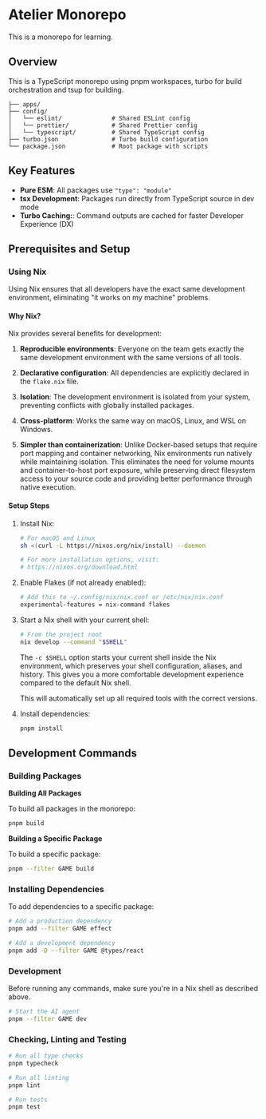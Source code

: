 
# Atelier Monorepo

This is a monorepo for learning.

## Overview

This is a TypeScript monorepo using pnpm workspaces, turbo for build orchestration and tsup for building.

```
├── apps/
├── config/
│   └── eslint/              # Shared ESLint config
│   └── prettier/            # Shared Prettier config 
│   └── typescript/          # Shared TypeScript config
├── turbo.json               # Turbo build configuration
└── package.json             # Root package with scripts
```

## Key Features

- **Pure ESM**: All packages use `"type": "module"`
- **tsx Development**: Packages run directly from TypeScript source in dev mode
- **Turbo Caching:**: Command outputs are cached for faster Developer Experience (DX)

## Prerequisites and Setup

### Using Nix

Using Nix ensures that all developers have the exact same development environment, eliminating "it works on my machine" problems.

#### Why Nix?

Nix provides several benefits for development:

1. **Reproducible environments**: Everyone on the team gets exactly the same development environment with the same versions of all tools.

2. **Declarative configuration**: All dependencies are explicitly declared in the `flake.nix` file.

3. **Isolation**: The development environment is isolated from your system, preventing conflicts with globally installed packages.

4. **Cross-platform**: Works the same way on macOS, Linux, and WSL on Windows.

5. **Simpler than containerization**: Unlike Docker-based setups that require port mapping and container networking, Nix environments run natively while maintaining isolation. This eliminates the need for volume mounts and container-to-host port exposure, while preserving direct filesystem access to your source code and providing better performance through native execution.

#### Setup Steps

1. Install Nix:

   ```bash
   # For macOS and Linux
   sh <(curl -L https://nixos.org/nix/install) --daemon

   # For more installation options, visit:
   # https://nixos.org/download.html
   ```

2. Enable Flakes (if not already enabled):

   ```bash
   # Add this to ~/.config/nix/nix.conf or /etc/nix/nix.conf
   experimental-features = nix-command flakes
   ```

3. Start a Nix shell with your current shell:

   ```bash
   # From the project root
   nix develop --command "$SHELL"
   ```

   The `-c $SHELL` option starts your current shell inside the Nix environment, which preserves your shell configuration, aliases, and history. This gives you a more comfortable development experience compared to the default Nix shell.

   This will automatically set up all required tools with the correct versions.

4. Install dependencies:

   ```bash
   pnpm install
   ```

## Development Commands

### Building Packages

**Building All Packages**

To build all packages in the monorepo:

```sh
pnpm build
```

**Building a Specific Package**

To build a specific package:

```sh
pnpm --filter GAME build
```

### Installing Dependencies

To add dependencies to a specific package:

```sh
# Add a production dependency
pnpm add --filter GAME effect

# Add a development dependency
pnpm add -D --filter GAME @types/react
```

### Development

Before running any commands, make sure you're in a Nix shell as described above.

```bash
# Start the AI agent
pnpm --filter GAME dev
```

### Checking, Linting and Testing

```sh
# Run all type checks
pnpm typecheck

# Run all linting
pnpm lint

# Run tests
pnpm test
```
